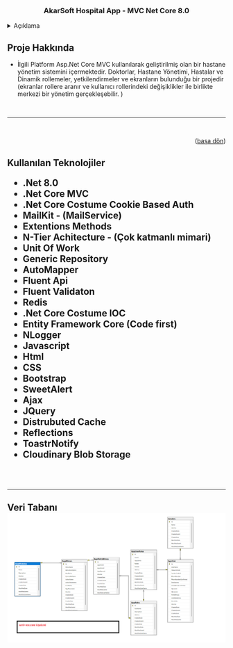 <a name="readme-top"></a>




<!-- PROJECT LOGO -->
<br />

<div align="center">
  <h3 align="center">AkarSoft Hospital App  - MVC Net Core 8.0 </h3>
</div>



<!-- TABLE OF CONTENTS -->
<details>
  <summary>Açıklama</summary>
  <ol>
    <li>
      <a href="#Proje-Hakkinda">Proje Hakkında</a>
    </li>
        <li>
      <a href="#VeriTabani"> Veri Tabanı </a>
    </li>
    <li>
      <a href="#teknolojiler">Kullanılan Teknolojiler </a>
    </li>
      </ol>
</details>



<!-- ABOUT THE PROJECT -->
<h2 id="Proje-Hakkinda"> Proje Hakkında </h2>

 

 
 

* İlgili Platform Asp.Net Core MVC kullanılarak geliştirilmiş olan bir hastane yönetim sistemini içermektedir. Doktorlar, Hastane Yönetimi, Hastalar ve Dinamik rollemeler, yetkilendirmeler ve ekranların bulunduğu bir projedir (ekranlar rollere aranır ve kullanıcı rollerindeki değişiklikler ile birlikte merkezi bir yönetim gerçekleşebilir. ) 

<br>
<hr>
<br>

 
<p align="right">(<a href="#readme-top">başa dön</a>)</p>


<h2 id="teknolojiler"> Kullanılan Teknolojiler </id>

* .Net 8.0
* .Net Core MVC
* .Net Core Costume Cookie Based Auth 
* MailKit - (MailService)
* Extentions Methods
* N-Tier Achitecture - (Çok katmanlı mimari)
* Unit Of Work
* Generic Repository
* AutoMapper
* Fluent Api
* Fluent Validaton
* Redis
* .Net Core Costume IOC 
* Entity Framework Core (Code first)
* NLogger
* Javascript
* Html  
* CSS  
* Bootstrap
* SweetAlert
* Ajax
* JQuery
* Distrubuted Cache 
* Reflections
* ToastrNotify
* Cloudinary Blob Storage
<br>
<hr>

<h2 id="VeriTabani"> Veri Tabanı  </id>
<br>
<img src ="https://github.com/mberkayakardev/HospitalAppNetCore/blob/master/Medias/Diagram1Rolleme.png?raw=true" >

